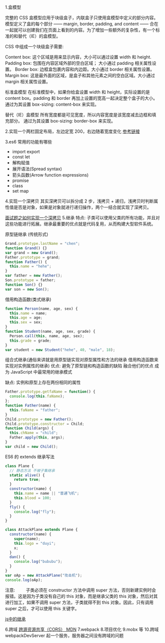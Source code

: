 1.盒模型

完整的 CSS 盒模型应用于块级盒子，内联盒子只使用盒模型中定义的部分内容。模型定义了盒的每个部分 —— margin, border, padding, and content —— 合在一起就可以创建我们在页面上看到的内容。为了增加一些额外的复杂性，有一个标准的和替代（IE）的盒模型。

CSS 中组成一个块级盒子需要:

Content box: 这个区域是用来显示内容，大小可以通过设置 width 和 height.
Padding box: 包围在内容区域外部的空白区域； 大小通过 padding 相关属性设置。
Border box: 边框盒包裹内容和内边距。大小通过 border 相关属性设置。
Margin box: 这是最外面的区域，是盒子和其他元素之间的空白区域。大小通过 margin 相关属性设置。

标准盒模型
在标准模型中，如果你给盒设置 width 和 height，实际设置的是 content box。padding 和 border 再加上设置的宽高一起决定整个盒子的大小。
通过为其设置 box-sizing: content-box 来实现。

替代（IE）盒模型
所有宽度都是可见宽度，所以内容宽度是该宽度减去边框和填充部分。
通过为其设置 box-sizing: border-box 来实现。

2.实现一个两栏固定布局，左边定宽 200，右边随着宽度变化
[参考链接](https://segmentfault.com/a/1190000038226226)

3.es6 常用的功能有哪些 
* import export
* const let
* 解构赋值
* 展开语法(Spread syntax)
* 箭头函数(Arrow function expressions)
* promise
* class
* set map

4.实现一个深拷贝
其实深拷贝可以拆分成 2 步，浅拷贝 + 递归，浅拷贝时判断属性值是否是对象，如果是对象就进行递归操作，两个一结合就实现了深拷贝。

[面试题之如何实现一个深拷贝](https://segmentfault.com/a/1190000020255831) 
5.继承
特点:
子类可以使用父类的所有功能，并且对这些功能进行拓展。继承最重要的优点就是代码复用，从而构建大型软件系统。

原型链继承 (传统形式)

```javascript
Grand.prototype.lastName = "chen";
function Grand() {}
var grand = new Grand();
Father.prototype = grand;
function Father() {
  this.name = "hehe";
}
var father = new Father();
Son.prototype = father;
function Son() {}
var son = new Son();
```

借用构造函数(类式继承)

```javascript
function Person(name, age, sex) {
  this.name = name;
  this.age = age;
  this.sex = sex;
}
function Student(name, age, sex, grade) {
  Person.call(this, name, age, sex);
  this.grade = grade;
}
var student = new Student("hehe", 40, "male", 18);
```

组合式继承(通俗来讲就是用原型链实现对原型属性和方法的继承 借用构造函数来实现对实例属性的继承)
优点:
避免了原型链和构造函数的缺陷 融合他们的优点 成为 JavaScript 中最常用的继承模式

缺点:
实例和原型上存在两份相同的属性

```javascript
Father.prototype.getfaName = function() {
  console.log(this.faName);
};
function Father(name) {
  this.faName = "father";
}
Child.prototype = new Father();
Child.prototype.constructor = Child;
function Child(args) {
  this.chName = "child";
  Father.apply(this, args);
}
var child = new Child();
```

ES6 的 extends 继承写法

```javascript
class Plane {
  // 静态方法 不被子集继承
  static alive() {
    return true;
  }
  constructor(name) {
    this.name = name || "普通飞机";
    this.blood = 100;
  }
  fly() {
    console.log("fly");
  }
}

class AttackPlane extends Plane {
  constructor(name) {
    super(name);
    this.logo = "duyi";
    x;
  }
  dan() {
    console.log("bububu");
  }
}
var oAp = new AttackPlane("攻击机");
console.log(oAp);
```

注意:        
子类必须在 constructor 方法中调用 super 方法，否则新建实例时会报错。这是因为子类没有自己的 this 对象，而是继承父类的 this 对象，然后对其进行加工，如果不调用 super 方法，子类就得不到 this 对象。因此，只有调用 super 之后，才可以使用 this 关键字。

[js中的继承](https://juejin.cn/post/6844904029579902983)

6.跨域
[跨源资源共享（CORS） MDN](https://developer.mozilla.org/zh-CN/docs/Web/HTTP/CORS)
7.webpack 
8.项目优化
9.mobx 等 
10.跨域
webpackDevServer 起一个服务，服务器之间没有跨域的问题
